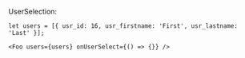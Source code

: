 UserSelection:

```disable
let users = [{ usr_id: 16, usr_firstname: 'First', usr_lastname: 'Last' }];

<Foo users={users} onUserSelect={() => {}} />
```
